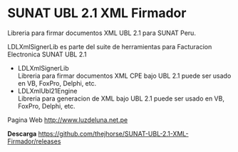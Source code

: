 # SUNAT UBL 2.1 XML Firmador
Libreria para firmar documentos XML UBL 2.1 para SUNAT Peru.

LDLXmlSignerLib es parte del suite de herramientas para Facturacion Electronica SUNAT UBL 2.1

- LDLXmlSignerLib<br>
    Libreria para firmar documentos XML CPE bajo UBL 2.1 puede ser usado en VB, FoxPro, Delphi, etc.
- LDLXmlUbl21Engine<br>
    Libreria para generacion de XML bajo UBL 2.1 puede ser usado en VB, FoxPro, Delphi, etc.

Pagina Web http://www.luzdeluna.net.pe

<b>Descarga</b>
https://github.com/thejhorse/SUNAT-UBL-2.1-XML-Firmador/releases
